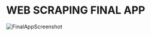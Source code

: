 # WEB SCRAPING FINAL APP
![FinalAppScreenshot](https://user-images.githubusercontent.com/46768393/61587048-3f585e00-ab50-11e9-9e94-343fa96c7d3a.png)


